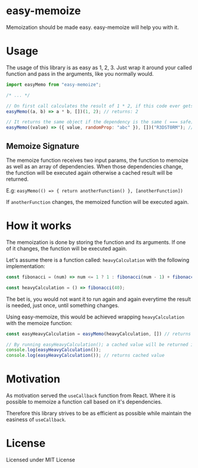 # easy-memoize
Memoization should be made easy. easy-memoize will help you with it.

# Usage

The usage of this library is as easy as 1, 2, 3.
Just wrap it around your called function and pass in the arguments, like you normally would.

```javascript
import easyMemo from "easy-memoize";

/* ... */

// On first call calculates the result of 1 * 2, if this code ever gets called again, the cached result will be returned.
easyMemo((a, b) => a * b, [])(1, 2); // returns: 2

// It returns the same object if the dependency is the same ( === safe)
easyMemo((value) => ({ value, randomProp: "abc" }), [])("R3DST0RM"); // returns: { value: "R3DST0RM", randomProp: "abc" }
```

## Memoize Signature

The memoize function receives two input params, the function to memoize as well as an array of dependencies. When those dependencies change,
the function will be executed again otherwise a cached result will be returned.

E.g: `easyMemo(() => { return anotherFunction() }, [anotherFunction])`

If `anotherFunction` changes, the memoized function will be executed again.

# How it works

The memoization is done by storing the function and its arguments. If one of it changes, the function will be executed again.

Let's assume there is a function called: `heavyCalculation` with the following implementation:

```javascript
const fibonacci = (num) => num <= 1 ? 1 : fibonacci(num - 1) + fibonacci(num - 2);

const heavyCalculation = () => fibonacci(40);
```

The bet is, you would not want it to run again and again everytime the result is needed, just once, until something changes.

Using easy-memoize, this would be achieved wrapping `heavyCalculation` with the memoize function:

```javascript
const easyHeavyCalculation = easyMemo(heavyCalculation, []) // returns a new memoized function

// By running easyHeavyCalculation(); a cached value will be returned if it gets executed a second time
console.log(easyHeavyCalculation());
console.log(easyHeavyCalculation()); // returns cached value
```

# Motivation

As motivation served the `useCallback` function from React.
Where it is possible to memoize a function call based on it's dependencies.

Therefore this library strives to be as efficient as possible while maintain the easiness of `useCallback`.

# License

Licensed under MIT License